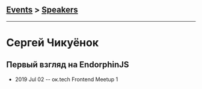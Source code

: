 ## [Events](../README.md) > [Speakers](../speakers.md)
---

# Сергей Чикуёнок

## Первый взгляд на EndorphinJS
- 2019 Jul 02 -- ок.tech Frontend Meetup 1    
